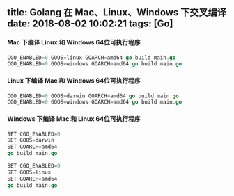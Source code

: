 title: Golang 在 Mac、Linux、Windows 下交叉编译
date: 2018-08-02 10:02:21
tags: [Go]
---
#### Mac 下编译 Linux 和 Windows 64位可执行程序
```go
CGO_ENABLED=0 GOOS=linux GOARCH=amd64 go build main.go
CGO_ENABLED=0 GOOS=windows GOARCH=amd64 go build main.go
```

#### Linux 下编译 Mac 和 Windows 64位可执行程序
```go
CGO_ENABLED=0 GOOS=darwin GOARCH=amd64 go build main.go
CGO_ENABLED=0 GOOS=windows GOARCH=amd64 go build main.go
```

#### Windows 下编译 Mac 和 Linux 64位可执行程序

```go
SET CGO_ENABLED=0
SET GOOS=darwin
SET GOARCH=amd64
go build main.go

SET CGO_ENABLED=0
SET GOOS=linux
SET GOARCH=amd64
go build main.go
```
